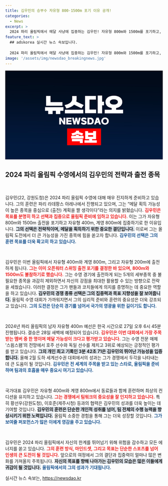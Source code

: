 ```yaml
---
title: 김우민의 승부수 자유형 800·1500m 포기 이유 공개!
categories:
  - News
excerpt: >
  2024 파리 올림픽에서 메달 사냥에 집중하는 김우민! 자유형 800m와 1500m를 포기하고, 400m와 계영 800m에 올인. 그가 메달의 주인공이 될 수 있을까? 자세한 내용 확인하세요!
feature_text: >
  ## adskorea 실시간 뉴스 속보입니다.

  2024 파리 올림픽에서 메달 사냥에 집중하는 김우민! 자유형 800m와 1500m를 포기하고, 400m와 계영 800m에 올인. 그가 메달의 주인공이 될 수 있을까? 자세한 내용 확인하세요!
image: '/assets/img/newsdao_breakingnews.jpg'
---
```


<p><img src="/assets/img/newsdao_breakingnews.jpg" alt="adskorea 속보" /></p>

<h2 data-ke-size="size26">2024 파리 올림픽 수영에서의 김우민의 전략과 출전 종목</h2>

<p data-ke-size="size16">&nbsp;</p>

<p>김우민(22, 강원도청)은 2024 파리 올림픽 수영에 대해 매우 진지하게 준비하고 있습니다. 그의 훈련은 파리 라데팡스 아레나에서 진행되고 있으며, 그는 “메달 획득 가능성이 높은 종목을 중심으로 (출전) 계획을 짤 생각이다”라는 의지를 밝혔습니다. <b><span style="color: #ee2323;">김우민은 목표를 분명히 하고 선택과 집중으로 올림픽 준비에 임하고 있습니다.</span></b> 이는 그가 자유형 800m와 1500m 출전을 포기하고 자유형 400m, 계영 800m에 집중하기로 한 이유입니다. <b><span style="background-color: #21538527;">그의 선택은 전략적이며, 메달을 획득하기 위한 중요한 결단입니다.</span></b> 이로써 그는 올림픽 도전에서 더 큰 가능성을 가진 종목에 힘을 쏟고자 합니다. <b><span style="color: #1a5490;">김우민의 선택은 그의 훈련 목표를 더욱 확고히 하고 있습니다.</span></b></p>

<p data-ke-size="size16">&nbsp;</p>

<p>김우민은 이번 올림픽에서 자유형 400m와 계영 800m, 그리고 자유형 200m에 출전하게 됩니다. <b><span style="color: #ee2323;">그는 이미 오픈워터 스위밍 출전 포기를 결정한 바 있으며, 800m와 1500m도 불참하기로 했습니다.</span></b> 그는 수영 경기에 출전하게 되는 5개의 세부종목 중 불필요한 종목을 과감히 제외하면서 자신의 강점을 최대한 활용할 수 있는 방향으로 전략을 세웠습니다. 이러한 결정은 그가 팬들과 코치들에게 의지를 증명하는 데 중요한 역할을 하고 있습니다. <b><span style="background-color: #21538527;">김우민의 경쟁 종류 선택은 그의 집중력과 목표 지향성을 잘 보여줍니다.</span></b> 올림픽 수영 대회가 가까워지면서 그의 심리적 준비와 훈련의 중요성은 더욱 강조되고 있습니다. <b><span style="color: #1a5490;">그의 도전은 단순히 경기를 넘어서 국가의 영광을 위한 길이기도 합니다.</span></b></p>

<p data-ke-size="size16">&nbsp;</p>

<p>2024년 파리 올림픽의 남자 자유형 400m 예선은 한국 시간으로 27일 오후 6시 45분 진행됩니다. 결승은 28일 새벽에 예정되어 있습니다. <b><span style="color: #ee2323;">김우민은 이번 대회에서 가장 주목받는 멤버 중 한 명이며 메달 가능성이 크다고 평가받고 있습니다.</span></b> 그는 수영 전문 매체 ‘스윔스왬’의 전망에서 호주 선수와 독일 선수를 제치고 3위로 예상되는 긍정적인 평가를 받고 있습니다. <b><span style="background-color: #21538527;">그의 개인 최고 기록인 3분 42초 71은 김우민의 뛰어난 가능성을 입증합니다.</span></b> 올해 2월 도하 세계선수권 대회에서의 성과는 그가 경쟁에서 두각을 나타내는 데 큰 도움이 될 것입니다. <b><span style="color: #1a5490;">김우민은 전 세계의 주목을 받고 있는 스타로, 올림픽을 준비하며 팀과의 호흡을 매우 중요시 여기고 있습니다.</span></b></p>

<p data-ke-size="size16">&nbsp;</p>

<p>국가대표 김우민은 자유형 400m와 계영 800m에서 동료들과 함께 훈련하며 최상의 컨디션을 유지하고 있습니다. <b><span style="color: #ee2323;">그는 경쟁에서 팀워크의 중요성을 잘 인지하고 있습니다.</span></b> 특히 황선우(강원도청), 이호준(제주시청) 등과의 협력은 김우민의 성과를 더욱 높이는 데 기여할 것입니다. <b><span style="background-color: #21538527;">김우민의 훈련은 단순한 개인적 성취를 넘어, 팀 전체의 수행 능력을 향상시키기 위한 노력입니다.</span></b> 올림픽 소중한 경험을 통해 그는 더욱 성장할 것입니다. <b><span style="color: #1a5490;">그가 보여줄 퍼포먼스가 많은 이에게 영감을 주고 있습니다.</span></b></p>

<p data-ke-size="size16">&nbsp;</p>

<p>김우민은 2024 파리 올림픽에서 자신의 한계를 뛰어넘기 위해 위험을 감수하고 모든 에너지를 쏟고 있습니다. <b><span style="color: #ee2323;">그의 훈련 방식, 마인드셋, 그리고 목표는 단순한 스포츠를 넘어 인생의 큰 도전이 될 것입니다.</span></b> 앞으로의 여정에서 그의 결단과 집중력이 얼마나 많은 변화를 가져올지 주목됩니다. <b><span style="background-color: #21538527;">자신의 목표를 향해 나아가는 김우민의 모습은 많은 이들에게 귀감이 될 것입니다.</span></b> <b><span style="color: #1a5490;">올림픽에서의 그의 성과가 기대됩니다.</span></b></p>
실시간 뉴스 속보는, <a href="https://newsdao.kr" rel="dofollow">https://newsdao.kr</a>


